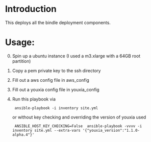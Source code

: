 # Introduction

This deploys all the bindle deployment components.

# Usage:

0. Spin up a ubuntu instance (I used a m3.xlarge with a 64GB root partition)
1. Copy a pem private key to the ssh directory
2. Fill out a aws config file in aws_config
3. Fill out a youxia config file in youxia_config

4. Run this playbook via

        ansible-playbook -i inventory site.yml

   or without key checking and overriding the version of youxia used

        ANSIBLE_HOST_KEY_CHECKING=False  ansible-playbook -vvvv -i inventory site.yml --extra-vars '{"youxia_version":"1.1.0-alpha.4"}'

